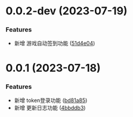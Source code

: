 # 0.0.2-dev (2023-07-19)


### Features

* 新增 游戏自动签到功能 ([51d4e04](https://github.com/TomyJan/Yunzai-Kuro-Plugin/commit/51d4e04fba05b1a16ddf0d031f414d5433bf4c6a))


# 0.0.1 (2023-07-18)


### Features

* 新增 token登录功能 ([bd81a85](https://github.com/TomyJan/Yunzai-Kuro-Plugin/commit/bd81a85790b9e62b46436a7432408cce4055c302))
* 新增 更新日志功能 ([4bbddb3](https://github.com/TomyJan/Yunzai-Kuro-Plugin/commit/4bbddb3378b3f594854e79062268046c456b8140))
